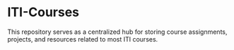 # ITI-Courses
 This repository serves as a centralized hub for storing course assignments, projects, and resources related to most  ITI  courses.
